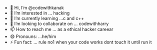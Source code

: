 - 👋 Hi, I’m @codewithkanak
- 👀 I’m interested in ... hacking
- 🌱 I’m currently learning ...c and c++
- 💞️ I’m looking to collaborate on ... codewithharry
- 📫 How to reach me ... as a ethical hacker careear
- 😄 Pronouns: ...he/him
- ⚡ Fun fact: ... rule no1 when your code works dont touch it until run it

<!---
codewithkanak/codewithkanak is a ✨ special ✨ repository because its `README.md` (this file) appears on your GitHub profile.
You can click the Preview link to take a look at your changes.
--->
